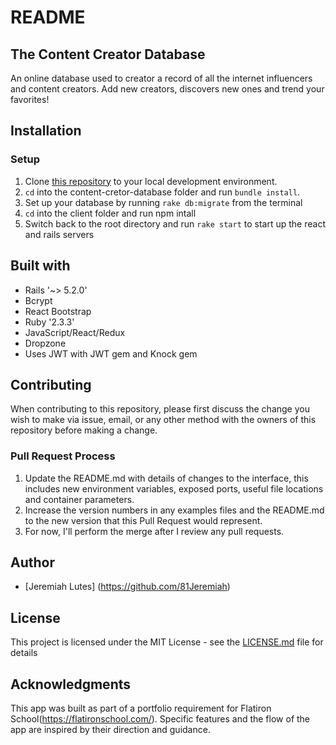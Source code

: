 # README


## The Content Creator Database

An online database used to creator a record of all the internet influencers and content creators. Add new creators, discovers new ones and trend your favorites!


## Installation

### Setup
1. Clone [this repository](https://github.com/81Jeremiah/content-creator-database) to your local development environment.
2. `cd` into the content-cretor-database folder and run `bundle install`.
3. Set up your database by running `rake db:migrate` from the terminal
4. `cd` into the client folder and run npm intall
5. Switch back to the root directory and run `rake start` to start up the react and rails servers

## Built with
* Rails '~> 5.2.0'
* Bcrypt
* React Bootstrap
* Ruby '2.3.3'
* JavaScript/React/Redux
* Dropzone
* Uses JWT with JWT gem and Knock gem



## Contributing

When contributing to this repository, please first discuss the change you wish to make via issue,
email, or any other method with the owners of this repository before making a change.

### Pull Request Process
1. Update the README.md with details of changes to the interface, this includes new environment
   variables, exposed ports, useful file locations and container parameters.
2. Increase the version numbers in any examples files and the README.md to the new version that this Pull Request would represent.
3. For now, I'll perform the merge after I review any pull requests.

## Author
* [Jeremiah Lutes] (https://github.com/81Jeremiah)

## License
This project is licensed under the MIT License - see the [LICENSE.md](LICENSE.md) file for details

## Acknowledgments
This app was built as part of a portfolio requirement for Flatiron School(https://flatironschool.com/). Specific features and the flow of the app are inspired by their direction and guidance.
